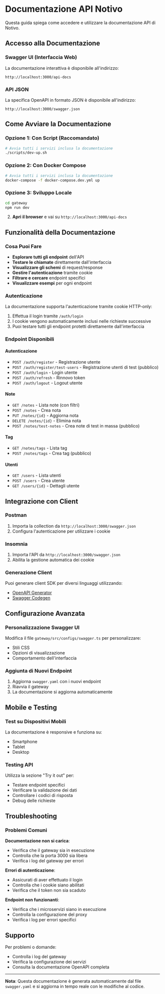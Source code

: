 # Documentazione API Notivo

Questa guida spiega come accedere e utilizzare la documentazione API di Notivo.

## Accesso alla Documentazione

### Swagger UI (Interfaccia Web)
La documentazione interattiva è disponibile all'indirizzo:
```
http://localhost:3000/api-docs
```

### API JSON
La specifica OpenAPI in formato JSON è disponibile all'indirizzo:
```
http://localhost:3000/swagger.json
```

## Come Avviare la Documentazione

### Opzione 1: Con Script (Raccomandato)
```bash
# Avvia tutti i servizi inclusa la documentazione
./scripts/dev-up.sh
```

### Opzione 2: Con Docker Compose
```bash
# Avvia tutti i servizi inclusa la documentazione
docker-compose -f docker-compose.dev.yml up
```

### Opzione 3: Sviluppo Locale
```bash
cd gateway
npm run dev
```

2. **Apri il browser** e vai su `http://localhost:3000/api-docs`

## Funzionalità della Documentazione

### Cosa Puoi Fare
- **Esplorare tutti gli endpoint** dell'API
- **Testare le chiamate** direttamente dall'interfaccia
- **Visualizzare gli schemi** di request/response
- **Gestire l'autenticazione** tramite cookie
- **Filtrare e cercare** endpoint specifici
- **Visualizzare esempi** per ogni endpoint

### Autenticazione
La documentazione supporta l'autenticazione tramite cookie HTTP-only:
1. Effettua il login tramite `/auth/login`
2. I cookie vengono automaticamente inclusi nelle richieste successive
3. Puoi testare tutti gli endpoint protetti direttamente dall'interfaccia

### Endpoint Disponibili

#### Autenticazione
- `POST /auth/register` - Registrazione utente
- `POST /auth/register/test-users` - Registrazione utenti di test (pubblico)
- `POST /auth/login` - Login utente  
- `POST /auth/refresh` - Rinnovo token
- `POST /auth/logout` - Logout utente

#### Note
- `GET /notes` - Lista note (con filtri)
- `POST /notes` - Crea nota
- `PUT /notes/{id}` - Aggiorna nota
- `DELETE /notes/{id}` - Elimina nota
- `POST /notes/test-notes` - Crea note di test in massa (pubblico)

#### Tag
- `GET /notes/tags` - Lista tag
- `POST /notes/tags` - Crea tag (pubblico)

#### Utenti
- `GET /users` - Lista utenti
- `POST /users` - Crea utente
- `GET /users/{id}` - Dettagli utente

## Integrazione con Client

### Postman
1. Importa la collection da `http://localhost:3000/swagger.json`
2. Configura l'autenticazione per utilizzare i cookie

### Insomnia
1. Importa l'API da `http://localhost:3000/swagger.json`
2. Abilita la gestione automatica dei cookie

### Generazione Client
Puoi generare client SDK per diversi linguaggi utilizzando:
- [OpenAPI Generator](https://openapi-generator.tech/)
- [Swagger Codegen](https://swagger.io/tools/swagger-codegen/)

## Configurazione Avanzata

### Personalizzazione Swagger UI
Modifica il file `gateway/src/configs/swagger.ts` per personalizzare:
- Stili CSS
- Opzioni di visualizzazione
- Comportamento dell'interfaccia

### Aggiunta di Nuovi Endpoint
1. Aggiorna `swagger.yaml` con i nuovi endpoint
2. Riavvia il gateway
3. La documentazione si aggiorna automaticamente

## Mobile e Testing

### Test su Dispositivi Mobili
La documentazione è responsive e funziona su:
- Smartphone
- Tablet
- Desktop

### Testing API
Utilizza la sezione "Try it out" per:
- Testare endpoint specifici
- Verificare la validazione dei dati
- Controllare i codici di risposta
- Debug delle richieste

## Troubleshooting

### Problemi Comuni

**Documentazione non si carica**:
- Verifica che il gateway sia in esecuzione
- Controlla che la porta 3000 sia libera
- Verifica i log del gateway per errori

**Errori di autenticazione**:
- Assicurati di aver effettuato il login
- Controlla che i cookie siano abilitati
- Verifica che il token non sia scaduto

**Endpoint non funzionanti**:
- Verifica che i microservizi siano in esecuzione
- Controlla la configurazione del proxy
- Verifica i log per errori specifici

## Supporto

Per problemi o domande:
- Controlla i log del gateway
- Verifica la configurazione dei servizi
- Consulta la documentazione OpenAPI completa

---

**Nota**: Questa documentazione è generata automaticamente dal file `swagger.yaml` e si aggiorna in tempo reale con le modifiche al codice.
